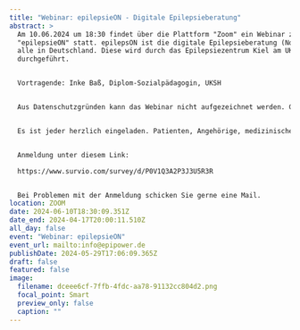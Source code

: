 ```yaml
---
title: "Webinar: epilepsieON - Digitale Epilepsieberatung"
abstract: >
  Am 10.06.2024 um 18:30 findet über die Plattform "Zoom" ein Webinar zum Thema
  "epilepsieON" statt. epilepsON ist die digitale Epilepsieberatung (Nord) für
  alle in Deutschland. Diese wird durch das Epilepsiezentrum Kiel am UKSH
  durchgeführt.


  Vortragende: Inke Baß, Diplom-Sozialpädagogin, UKSH


  Aus Datenschutzgründen kann das Webinar nicht aufgezeichnet werden. Ggf. wird im Nachhinein die Präsentation der Vortragenden zur Verfügung gestellt.


  Es ist jeder herzlich eingeladen. Patienten, Angehörige, medizinisches Fachpersonal, Interessierte, etc.


  Anmeldung unter diesem Link:

  https://www.survio.com/survey/d/P0V1Q3A2P3J3U5R3R 


  Bei Problemen mit der Anmeldung schicken Sie gerne eine Mail.
location: ZOOM
date: 2024-06-10T18:30:09.351Z
date_end: 2024-04-17T20:00:11.510Z
all_day: false
event: "Webinar: epilepsieON"
event_url: mailto:info@epipower.de
publishDate: 2024-05-29T17:06:09.365Z
draft: false
featured: false
image:
  filename: dceee6cf-7ffb-4fdc-aa78-91132cc804d2.png
  focal_point: Smart
  preview_only: false
  caption: ""
---
```

